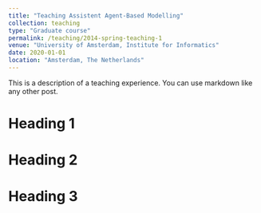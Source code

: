 ```yaml
---
title: "Teaching Assistent Agent-Based Modelling"
collection: teaching
type: "Graduate course"
permalink: /teaching/2014-spring-teaching-1
venue: "University of Amsterdam, Institute for Informatics"
date: 2020-01-01
location: "Amsterdam, The Netherlands"
---
```


This is a description of a teaching experience. You can use markdown like any other post.

Heading 1
======

Heading 2
======

Heading 3
======